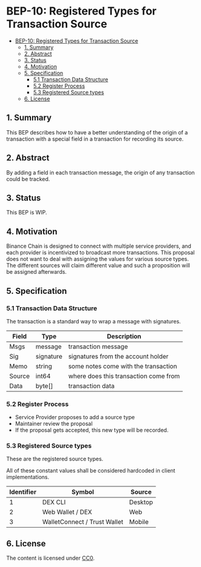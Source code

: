 # BEP-10: Registered Types for Transaction Source

- [BEP-10: Registered Types for Transaction Source](#bep-10--registered-types-for-transaction-source)
  * [1. Summary](#1-summary)
  * [2. Abstract](#2-abstract)
  * [3.  Status](#3--status)
  * [4. Motivation](#4-motivation)
  * [5. Specification](#5-specification)
    + [5.1 Transaction Data Structure](#51-transaction-data-structure)
    + [5.2 Register Process](#52-register-process)
    + [5.3  Registered Source types](#53--registered-source-types)
  * [6. License](#6-license)

## 1. Summary

This BEP describes how to have a better understanding of the origin of a transaction with a special field in a transaction for recording its source.

## 2. Abstract

By adding a field in each transaction message, the origin of any transaction could be tracked. 

## 3.  Status

This BEP is WIP.

## 4. Motivation

Binance Chain is designed to connect with multiple service providers, and each provider is incentivized to broadcast more transactions. This proposal does not want to deal with assigning the values for various source types. The different sources will claim different value and such a proposition will be assigned afterwards.

## 5. Specification

### 5.1 Transaction Data Structure

The transaction is a standard way to wrap a message with signatures.

| Field  | Type      | Description                           |
| ------ | --------- | ------------------------------------- |
| Msgs   | message   | transaction message                   |
| Sig    | signature | signatures from the  account holder   |
| Memo   | string    | some notes come with the transaction  |
| Source | int64     | where does this transaction come from |
| Data   | byte[]    | transaction data                      |

### 5.2 Register Process

- Service Provider proposes to add a source type
- Maintainer review the proposal
- If the proposal gets accepted, this new type will be recorded. 

### 5.3  Registered Source types

These are the registered source types.

All of these constant values shall be considered hardcoded in client implementations.



| Identifier | Symbol                       | Source     |
| ---------- | ---------------------------- | ---------- |
| 1          | DEX CLI                      | Desktop    |
| 2          | Web Wallet / DEX             | Web        |
| 3          | WalletConnect / Trust Wallet | Mobile     |


## 6. License

The content is licensed under [CC0](https://creativecommons.org/publicdomain/zero/1.0/).